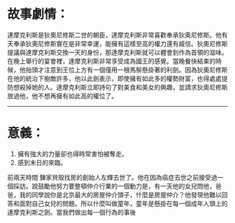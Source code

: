 # 故事劇情：
達摩克利斯是狄奧尼修斯二世的朝臣，達摩克利斯非常喜歡奉承狄奧尼修斯。他有天奉承狄奧尼修斯實在是非常幸運，能擁有這樣至高的權力還有威信。狄奧尼修斯提議與達摩克利斯交換一天的身份，那達摩克利斯就可以體會到作為首領的滋味。在晚上舉行的宴會裡，達摩克利斯非常享受成為國王的感覺。當晚餐快結束的時候，他抬頭才注意到王位上方有一個僅用一根馬鬃懸掛著的利劍。因為狄奧尼修斯在他的統治下樹敵許多，他以此劍表示，即使擁有如此多的權勢財富，也得處處提防想殺掉她的人。達摩克利斯立即詩句了對美食和美女的興趣，並請求狄奧尼修斯放過他，他不想再擁有如此高的權位了。
- - -
# 意義：
1. 擁有強大的力量卻也得時常害怕被奪走。
2. 感到末日的來臨。

前兩天時間 鍊家貝殼找房的創始人左輝去世了。他在因為癌症去世之前接受過一個採訪。說鼓勵他努力要整頓仲介行業的一個動力是，有一天他的女兒問他，爸爸，我的同學說你是北京最大的房屋仲介頭子，什麼是房屋仲介？他發現他難以回答和面對自己女兒的問題。所以什麼叫做童年，童年是懸掛在每一個成年人頭上的達摩克利斯之劍。當我們做出每一個行為的事後
